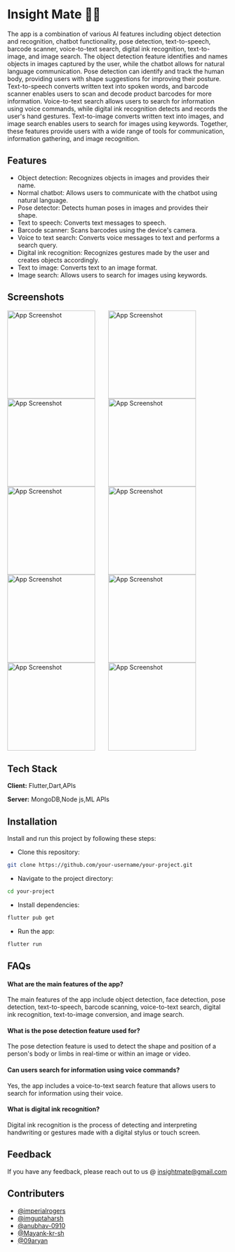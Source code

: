 
# Insight Mate 👩‍💻

The app is a combination of various AI features including object detection and recognition, chatbot functionality, pose detection, text-to-speech, barcode scanner, voice-to-text search, digital ink recognition, text-to-image, and image search. The object detection feature identifies and names objects in images captured by the user, while the chatbot allows for natural language communication. Pose detection can identify and track the human body, providing users with shape suggestions for improving their posture. Text-to-speech converts written text into spoken words, and barcode scanner enables users to scan and decode product barcodes for more information. Voice-to-text search allows users to search for information using voice commands, while digital ink recognition detects and records the user's hand gestures. Text-to-image converts written text into images, and image search enables users to search for images using keywords. Together, these features provide users with a wide range of tools for communication, information gathering, and image recognition.







## Features

- Object detection: Recognizes objects in images and provides their name.
- Normal chatbot: Allows users to communicate with the chatbot using natural language.
- Pose detector: Detects human poses in images and provides their shape.
- Text to speech: Converts text messages to speech.
- Barcode scanner: Scans barcodes using the device's camera.
- Voice to text search: Converts voice messages to text and performs a search query.
- Digital ink recognition: Recognizes gestures made by the user and creates objects accordingly.
- Text to image: Converts text to an image format.
- Image search: Allows users to search for images using keywords.

## Screenshots

<div style="display: flex; flex-wrap: wrap;">

  <img src="https://i.postimg.cc/FdY6vqwy/1.jpg" alt="App Screenshot" width="200" style="margin-right: 30px;" />

  <img src="https://i.postimg.cc/N2TP9XsL/2.jpg" alt="App Screenshot" width="200" style="margin-right: 30px;" />

  <img src="https://i.postimg.cc/PN87FgWh/3.jpg" alt="App Screenshot" width="200" style="margin-right: 30px;" />

  <img src="https://i.postimg.cc/WhLyR58Z/4.jpg" alt="App Screenshot" width="200" style="margin-right: 30px;" />

  <img src="https://i.postimg.cc/bZqFrdKN/6.jpg" alt="App Screenshot" width="200" style="margin-right: 30px;" />

  <img src="https://i.postimg.cc/cKbDFh6r/7.jpg" alt="App Screenshot" width="200" style="margin-right: 30px;" />

  <img src="https://i.postimg.cc/hJjy86Dk/8.jpg" alt="App Screenshot" width="200" style="margin-right: 30px;" />

  <img src="https://i.postimg.cc/Yh6stQDs/9.jpg" alt="App Screenshot" width="200" style="margin-right: 30px;" />

  <img src="https://i.postimg.cc/K1QpMx27/10.jpg" alt="App Screenshot" width="200" style="margin-right: 30px;" />

  <img src="https://i.postimg.cc/PpvS9D8K/11.jpg" alt="App Screenshot" width="200" style="margin-right: 30px;" />

</div>







## Tech Stack

**Client:** Flutter,Dart,APIs

**Server:** MongoDB,Node js,ML APIs


## Installation

Install and run this project by following these steps:

- Clone this repository:

```bash
git clone https://github.com/your-username/your-project.git
```

- Navigate to the project directory:

```bash
cd your-project
```

- Install dependencies:

```bash
flutter pub get
```

- Run the app:

```bash
flutter run
```
    
## FAQs

####  What are the main features of the app?

The main features of the app include object detection, face detection, pose detection, text-to-speech, barcode scanning, voice-to-text search, digital ink recognition, text-to-image conversion, and image search.

####  What is the pose detection feature used for?

The pose detection feature is used to detect the shape and position of a person's body or limbs in real-time or within an image or video.

####  Can users search for information using voice commands?

Yes, the app includes a voice-to-text search feature that allows users to search for information using their voice.

#### What is digital ink recognition?

 Digital ink recognition is the process of detecting and interpreting handwriting or gestures made with a digital stylus or touch screen.


## Feedback

If you have any feedback, please reach out to us @ insightmate@gmail.com


## Contributers

- [@imperialrogers](https://github.com/imperialrogers)
- [@imguptaharsh](https://github.com/imguptaharsh)
- [@anubhav-0910](https://github.com/anubhav-0910)
- [@Mayank-kr-sh](https://github.com/Mayank-kr-sh)
- [@09aryan](https://github.com/09aryan)




